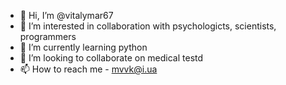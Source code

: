 - 👋 Hi, I’m @vitalymar67
- 👀 I’m interested in collaboration with psychologicts, scientists, programmers
- 🌱 I’m currently learning python
- 💞️ I’m looking to collaborate on medical testd
- 📫 How to reach me - mvvk@i.ua

<!---
vitalymar67/vitalymar67 is a ✨ special ✨ repository because its `README.md` (this file) appears on your GitHub profile.
You can click the Preview link to take a look at your changes.
--->
